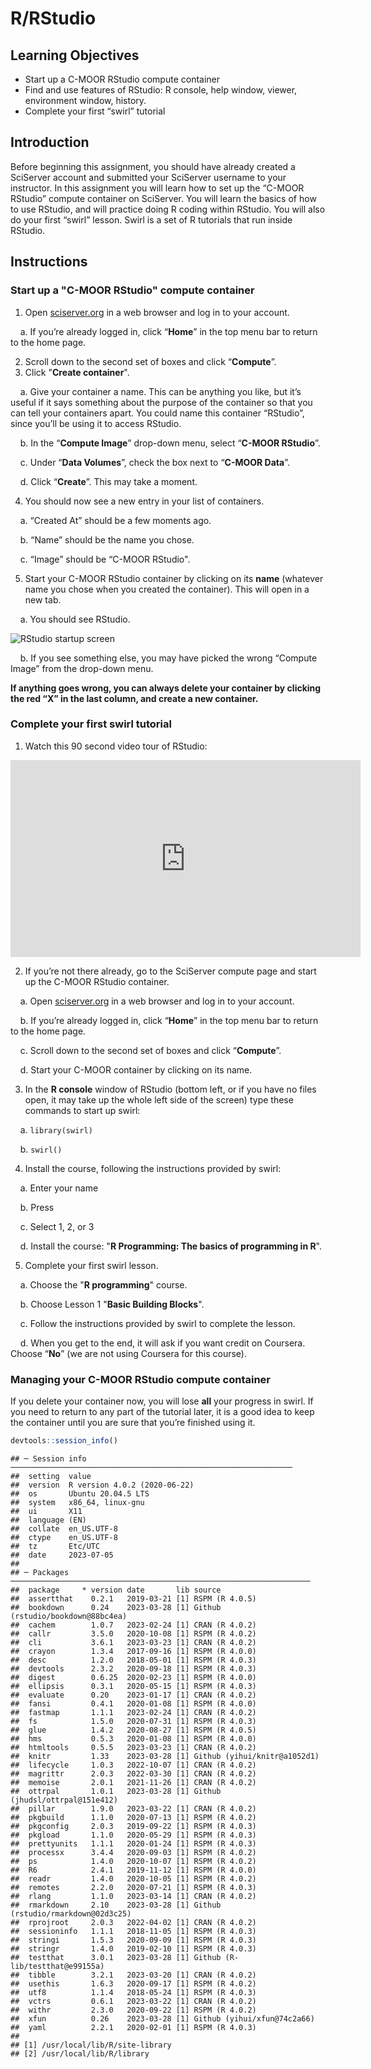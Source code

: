 


# R/RStudio

## Learning Objectives
- Start up a C-MOOR RStudio compute container
- Find and use features of RStudio: R console, help window, viewer, environment window, history.
- Complete your first “swirl” tutorial

## Introduction

Before beginning this assignment, you should have already created a SciServer account and submitted your SciServer username to your instructor. In this assignment you will learn how to set up the “C-MOOR RStudio” compute container on SciServer. You will learn the basics of how to use RStudio, and will practice doing R coding within RStudio. You will also do your first “swirl” lesson. Swirl is a set of R tutorials that run inside RStudio.

## Instructions

### Start up a "C-MOOR RStudio" compute container

1. Open [sciserver.org](https://sciserver.org) in a web browser and log in to your account.

  &nbsp;&nbsp;&nbsp; a. If you’re already logged in, click “**Home**” in the top menu bar to return to the home page.

2. Scroll down to the second set of boxes and click “**Compute**”.
3. Click "**Create container**".
  
  &nbsp;&nbsp;&nbsp; a. Give your container a name. This can be anything you like, but it’s useful if it says something about the purpose of the container so that you can tell your containers apart. You could name this container “RStudio”, since you’ll be using it to access RStudio.
  
  &nbsp;&nbsp;&nbsp; b. In the “**Compute Image**” drop-down menu, select “**C-MOOR RStudio**”.
  
  &nbsp;&nbsp;&nbsp; c. Under “**Data Volumes**”, check the box next to “**C-MOOR Data**”.
 
  &nbsp;&nbsp;&nbsp; d. Click “**Create**”. This may take a moment.

4. You should now see a new entry in your list of containers.
 
  &nbsp;&nbsp;&nbsp; a. “Created At” should be a few moments ago.

  &nbsp;&nbsp;&nbsp; b. “Name” should be the name you chose.

  &nbsp;&nbsp;&nbsp; c. “Image” should be “C-MOOR RStudio".

5. Start your C-MOOR RStudio container by clicking on its **name** (whatever name you chose when you created the container). This will open in a new tab. 
  
  &nbsp;&nbsp;&nbsp; a. You should see RStudio.

![RStudio startup screen](/cogaps-on-sciserver/resources/images/RStudio.png)

  &nbsp;&nbsp;&nbsp; b. If you see something else, you may have picked the wrong “Compute Image” from the drop-down menu.

**If anything goes wrong, you can always delete your container by clicking the red “X” in the last column, and create a new container.**

### Complete your first swirl tutorial

1. Watch this 90 second video tour of RStudio:

<iframe width="560" height="315" src="https://www.youtube.com/embed/n3uue28FD0w" title="YouTube video player" frameborder="0" allow="accelerometer; autoplay; clipboard-write; encrypted-media; gyroscope; picture-in-picture; web-share" allowfullscreen></iframe>

2. If you’re not there already, go to the SciServer compute page and start up the C-MOOR RStudio container.
  
  &nbsp;&nbsp;&nbsp; a. Open [sciserver.org](https://sciserver.org) in a web browser and log in to your account.
 
  &nbsp;&nbsp;&nbsp; b. If you’re already logged in, click “**Home**” in the top menu bar to return to the home page.
 
  &nbsp;&nbsp;&nbsp; c. Scroll down to the second set of boxes and click “**Compute**”.
 
  &nbsp;&nbsp;&nbsp; d. Start your C-MOOR container by clicking on its name.

3. In the **R console** window of RStudio (bottom left, or if you have no files open, it may take up the whole left side of the screen) type these commands to start up swirl:
  
  &nbsp;&nbsp;&nbsp; a. ```library(swirl)```
 
  &nbsp;&nbsp;&nbsp; b. ```swirl()```

4. Install the course, following the instructions provided by swirl:
 
  &nbsp;&nbsp;&nbsp; a. Enter your name

  &nbsp;&nbsp;&nbsp; b. Press <ENTER>

  &nbsp;&nbsp;&nbsp; c. Select 1, 2, or 3

  &nbsp;&nbsp;&nbsp; d. Install the course: "**R Programming: The basics of programming in R**".

5. Complete your first swirl lesson.
  
  &nbsp;&nbsp;&nbsp; a. Choose the "**R programming**" course.

  &nbsp;&nbsp;&nbsp; b. Choose Lesson 1 "**Basic Building Blocks**".

  &nbsp;&nbsp;&nbsp; c. Follow the instructions provided by swirl to complete the lesson.

  &nbsp;&nbsp;&nbsp; d. When you get to the end, it will ask if you want credit on Coursera. Choose “**No**” (we are not using Coursera for this course).

### Managing your C-MOOR RStudio compute container

If you delete your container now, you will lose **all** your progress in swirl. If you need to return to any part of the tutorial later, it is a good idea to keep the container until you are sure that you’re finished using it.


```r
devtools::session_info()
```

```
## ─ Session info ───────────────────────────────────────────────────────────────
##  setting  value                       
##  version  R version 4.0.2 (2020-06-22)
##  os       Ubuntu 20.04.5 LTS          
##  system   x86_64, linux-gnu           
##  ui       X11                         
##  language (EN)                        
##  collate  en_US.UTF-8                 
##  ctype    en_US.UTF-8                 
##  tz       Etc/UTC                     
##  date     2023-07-05                  
## 
## ─ Packages ───────────────────────────────────────────────────────────────────
##  package     * version date       lib source                            
##  assertthat    0.2.1   2019-03-21 [1] RSPM (R 4.0.5)                    
##  bookdown      0.24    2023-03-28 [1] Github (rstudio/bookdown@88bc4ea) 
##  cachem        1.0.7   2023-02-24 [1] CRAN (R 4.0.2)                    
##  callr         3.5.0   2020-10-08 [1] RSPM (R 4.0.2)                    
##  cli           3.6.1   2023-03-23 [1] CRAN (R 4.0.2)                    
##  crayon        1.3.4   2017-09-16 [1] RSPM (R 4.0.0)                    
##  desc          1.2.0   2018-05-01 [1] RSPM (R 4.0.3)                    
##  devtools      2.3.2   2020-09-18 [1] RSPM (R 4.0.3)                    
##  digest        0.6.25  2020-02-23 [1] RSPM (R 4.0.0)                    
##  ellipsis      0.3.1   2020-05-15 [1] RSPM (R 4.0.3)                    
##  evaluate      0.20    2023-01-17 [1] CRAN (R 4.0.2)                    
##  fansi         0.4.1   2020-01-08 [1] RSPM (R 4.0.0)                    
##  fastmap       1.1.1   2023-02-24 [1] CRAN (R 4.0.2)                    
##  fs            1.5.0   2020-07-31 [1] RSPM (R 4.0.3)                    
##  glue          1.4.2   2020-08-27 [1] RSPM (R 4.0.5)                    
##  hms           0.5.3   2020-01-08 [1] RSPM (R 4.0.0)                    
##  htmltools     0.5.5   2023-03-23 [1] CRAN (R 4.0.2)                    
##  knitr         1.33    2023-03-28 [1] Github (yihui/knitr@a1052d1)      
##  lifecycle     1.0.3   2022-10-07 [1] CRAN (R 4.0.2)                    
##  magrittr      2.0.3   2022-03-30 [1] CRAN (R 4.0.2)                    
##  memoise       2.0.1   2021-11-26 [1] CRAN (R 4.0.2)                    
##  ottrpal       1.0.1   2023-03-28 [1] Github (jhudsl/ottrpal@151e412)   
##  pillar        1.9.0   2023-03-22 [1] CRAN (R 4.0.2)                    
##  pkgbuild      1.1.0   2020-07-13 [1] RSPM (R 4.0.2)                    
##  pkgconfig     2.0.3   2019-09-22 [1] RSPM (R 4.0.3)                    
##  pkgload       1.1.0   2020-05-29 [1] RSPM (R 4.0.3)                    
##  prettyunits   1.1.1   2020-01-24 [1] RSPM (R 4.0.3)                    
##  processx      3.4.4   2020-09-03 [1] RSPM (R 4.0.2)                    
##  ps            1.4.0   2020-10-07 [1] RSPM (R 4.0.2)                    
##  R6            2.4.1   2019-11-12 [1] RSPM (R 4.0.0)                    
##  readr         1.4.0   2020-10-05 [1] RSPM (R 4.0.2)                    
##  remotes       2.2.0   2020-07-21 [1] RSPM (R 4.0.3)                    
##  rlang         1.1.0   2023-03-14 [1] CRAN (R 4.0.2)                    
##  rmarkdown     2.10    2023-03-28 [1] Github (rstudio/rmarkdown@02d3c25)
##  rprojroot     2.0.3   2022-04-02 [1] CRAN (R 4.0.2)                    
##  sessioninfo   1.1.1   2018-11-05 [1] RSPM (R 4.0.3)                    
##  stringi       1.5.3   2020-09-09 [1] RSPM (R 4.0.3)                    
##  stringr       1.4.0   2019-02-10 [1] RSPM (R 4.0.3)                    
##  testthat      3.0.1   2023-03-28 [1] Github (R-lib/testthat@e99155a)   
##  tibble        3.2.1   2023-03-20 [1] CRAN (R 4.0.2)                    
##  usethis       1.6.3   2020-09-17 [1] RSPM (R 4.0.2)                    
##  utf8          1.1.4   2018-05-24 [1] RSPM (R 4.0.3)                    
##  vctrs         0.6.1   2023-03-22 [1] CRAN (R 4.0.2)                    
##  withr         2.3.0   2020-09-22 [1] RSPM (R 4.0.2)                    
##  xfun          0.26    2023-03-28 [1] Github (yihui/xfun@74c2a66)       
##  yaml          2.2.1   2020-02-01 [1] RSPM (R 4.0.3)                    
## 
## [1] /usr/local/lib/R/site-library
## [2] /usr/local/lib/R/library
```
